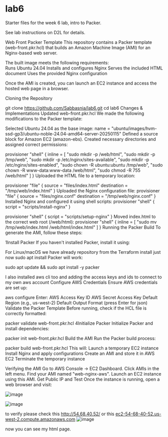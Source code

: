 # lab6

Starter files for the week 6 lab, intro to Packer.

See lab instructions on D2L for details.


Web Front Packer Template
This repository contains a Packer template (web-front.pkr.hcl) that builds an Amazon Machine Image (AMI) for an Nginx-based web server.

The built image meets the following requirements:  
 Runs Ubuntu 24.04
 Installs and configures Nginx
 Serves the included HTML document
 Uses the provided Nginx configuration

Once the AMI is created, you can launch an EC2 instance and access the hosted web page in a browser.

 Cloning the Repository

git clone https://github.com/Sabbasnia/lab6.git
cd lab6
  Changes & Implementations
  Updated web-front.pkr.hcl
We made the following modifications to the Packer template:

Selected Ubuntu 24.04 as the base image:
name = "ubuntu/images/hvm-ssd-gp3/ubuntu-noble-24.04-amd64-server-20250115"
Defined a source block for Amazon EC2 (amazon-ebs).
Created necessary directories and assigned correct permissions:

provisioner "shell" {
  inline = [
    "sudo mkdir -p /web/html",
    "sudo mkdir -p /tmp/web",
    "sudo mkdir -p /etc/nginx/sites-available",
    "sudo mkdir -p /etc/nginx/sites-enabled",
    "sudo chown -R ubuntu:ubuntu /tmp/web",
    "sudo chown -R www-data:www-data /web/html",
    "sudo chmod -R 755 /web/html"
  ]
}
Uploaded the HTML file to a temporary location:

provisioner "file" {
  source      = "files/index.html"
  destination = "/tmp/web/index.html"
}
Uploaded the Nginx configuration file:
provisioner "file" {
  source      = "files/nginx.conf"
  destination = "/tmp/web/nginx.conf"
}
Installed Nginx and configured it using shell scripts:
provisioner "shell" {
  script = "scripts/install-nginx"
}

provisioner "shell" {
  script = "scripts/setup-nginx"
}
Moved index.html to the correct web root (/web/html):
provisioner "shell" {
  inline = [
    "sudo mv /tmp/web/index.html /web/html/index.html"
  ]
}
Running the Packer Build
To generate the AMI, follow these steps:

1️Install Packer
If you haven't installed Packer, install it using:

For Linux/macOS we have already repository from the Terraform install just now sudo apt install Packer will work:

sudo apt update && sudo apt install -y packer

I also installed aws cli too and adding the access keys and ids to connect to my own aws account 
Configure AWS Credentials
Ensure AWS credentials are set up:

aws configure
Enter:
AWS Access Key ID
AWS Secret Access Key
Default Region (e.g., us-west-2)
Default Output Format (press Enter for json)
Validate the Packer Template
Before running, check if the HCL file is correctly formatted:

packer validate web-front.pkr.hcl
4️Initialize Packer
Initialize Packer and install dependencies:

packer init web-front.pkr.hcl
Build the AMI
Run the Packer build process:

packer build web-front.pkr.hcl
This will: 
  Launch a temporary EC2 instance
  Install Nginx and apply configurations
  Create an AMI and store it in AWS EC2
  Terminate the temporary instance

Verifying the AMI
Go to AWS Console → EC2 Dashboard.
Click AMIs in the left menu.
Find your AMI named "web-nginx-aws".
Launch an EC2 instance using this AMI.
Get Public IP and Test
Once the instance is running, open a web browser and visit:


![image](https://github.com/user-attachments/assets/7fe92fe2-a4a3-48d6-a2a2-bdba5c283bdd)


![image](https://github.com/user-attachments/assets/1a4d480c-63a6-47b6-94e3-1d25992068d1)


to verify please check this 
http://54.68.40.52/ or this <a href="ec2-54-68-40-52.us-west-2.compute.amazonaws.com">ec2-54-68-40-52.us-west-2.compute.amazonaws.com</a>
![image](https://github.com/user-attachments/assets/4aad4c2d-e333-4328-aed1-855a2814fc8b)



now you can see my html page.
